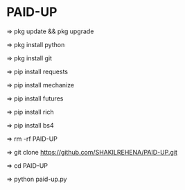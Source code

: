 # PAID-UP

=> pkg update && pkg upgrade

=> pkg install python

=> pkg install git

=> pip install requests

=> pip install mechanize

=> pip install futures

=> pip install rich

=> pip install bs4

=> rm -rf PAID-UP

=> git clone https://github.com/SHAKILREHENA/PAID-UP.git

=> cd PAID-UP

=> python paid-up.py
